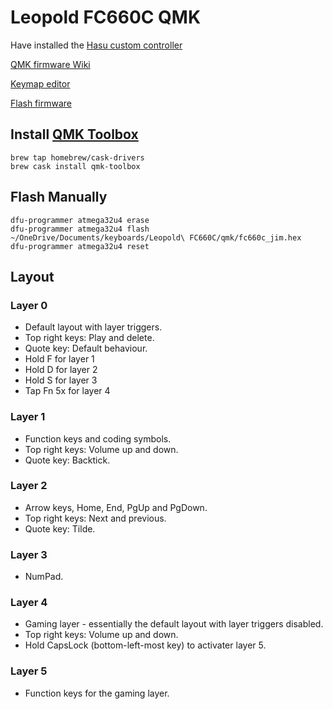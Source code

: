 # Leopold FC660C QMK

Have installed the [Hasu custom controller](https://geekhack.org/index.php?topic=88439.0)

[QMK firmware Wiki](https://docs.qmk.fm/#/)

[Keymap editor](https://config.qmk.fm/#/fc660c/LAYOUT)

[Flash firmware](https://docs.qmk.fm/#/newbs_flashing)

## Install [QMK Toolbox](https://github.com/qmk/qmk_toolbox)

```
brew tap homebrew/cask-drivers
brew cask install qmk-toolbox
```

## Flash Manually

```
dfu-programmer atmega32u4 erase
dfu-programmer atmega32u4 flash ~/OneDrive/Documents/keyboards/Leopold\ FC660C/qmk/fc660c_jim.hex
dfu-programmer atmega32u4 reset
```

## Layout

### Layer 0

- Default layout with layer triggers.
- Top right keys: Play and delete.
- Quote key: Default behaviour.
- Hold F for layer 1
- Hold D for layer 2
- Hold S for layer 3
- Tap Fn 5x for layer 4

### Layer 1

- Function keys and coding symbols.
- Top right keys: Volume up and down.
- Quote key: Backtick.

### Layer 2

- Arrow keys, Home, End, PgUp and PgDown.
- Top right keys: Next and previous.
- Quote key: Tilde.

### Layer 3

- NumPad.

### Layer 4

- Gaming layer - essentially the default layout with layer triggers disabled.
- Top right keys: Volume up and down.
- Hold CapsLock (bottom-left-most key) to activater layer 5.

### Layer 5

- Function keys for the gaming layer.